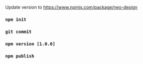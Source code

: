 Update version to https://www.npmjs.com/package/neo-design
### `npm init`
### `git commit`
### `npm version [1.0.0]`
### `npm publish`
